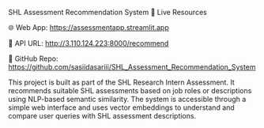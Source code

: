 SHL Assessment Recommendation System
🔗 Live Resources

🌐 Web App: https://assessmentapp.streamlit.app

🔌 API URL: http://3.110.124.223:8000/recommend

📂 GitHub Repo: https://github.com/sasiidasariii/SHL_Assessment_Recommendation_System

This project is built as part of the SHL Research Intern Assessment. It recommends suitable SHL assessments based on job roles or descriptions using NLP-based semantic similarity. The system is accessible through a simple web interface and uses vector embeddings to understand and compare user queries with SHL assessment descriptions.
